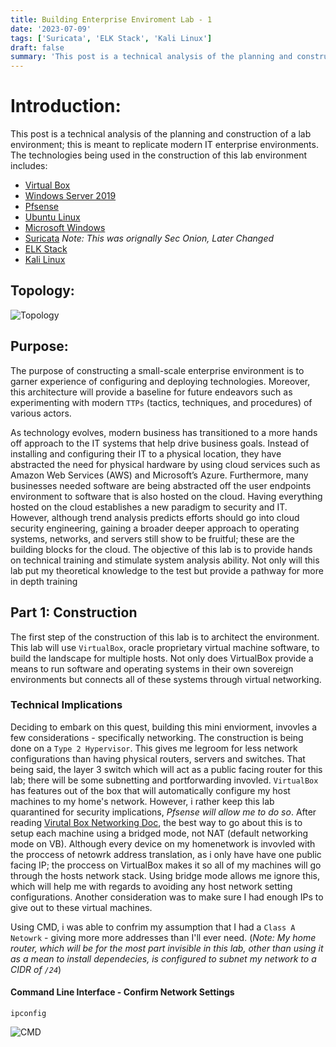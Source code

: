 ```yaml
---
title: Building Enterprise Enviroment Lab - 1
date: '2023-07-09'
tags: ['Suricata', 'ELK Stack', 'Kali Linux']
draft: false
summary: 'This post is a technical analysis of the planning and construction of a lab environment; this is meant to replicate modern IT enterprise environments. The technologies being used in the construction of this lab environment includes'
---
```


# Introduction:

This post is a technical analysis of the planning and construction of a lab environment; this is meant to replicate modern IT enterprise environments. The technologies being used in the construction of this lab environment includes:

- [Virtual Box](https://www.virtualbox.org/)
- [Windows Server 2019](https://www.microsoft.com/en-us/evalcenter/evaluate-windows-server-2019)
- [Pfsense](https://www.pfsense.org/download/)
- [Ubuntu Linux](https://ubuntu.com/)
- [Microsoft Windows](https://www.microsoft.com/en-us/software-download/windows10ISO)
- [Suricata](https://suricata.io/) _Note: This was orignally Sec Onion, Later Changed_
- [ELK Stack](https://www.elastic.co/elastic-stack/?ultron=B-Stack-Trials-AMER-US-W&gambit=Stack-ELK-EXT&blade=adwords-s&hulk=paid&Device=c&thor=elk%20stack&gclid=Cj0KCQjwtamlBhD3ARIsAARoaEw1n2s3hpD5HCCM7wf3yiIHsl_uEmCm43SZm6KnkEeYnuoH0Wz9x1IaAjNaEALw_wcB)
- [Kali Linux](https://www.kali.org/)

## Topology:

![Topology](/static/images/enttop.PNG)

## Purpose:

The purpose of constructing a small-scale enterprise environment is to garner experience of configuring and deploying technologies. Moreover, this architecture will provide a baseline for future endeavors such as experimenting with modern `TTPs` (tactics, techniques, and procedures) of various actors.

As technology evolves, modern business has transitioned to a more hands off approach to the IT systems that help drive business goals. Instead of installing and configuring their IT to a physical location, they have abstracted the need for physical hardware by using cloud services such as Amazon Web Services (AWS) and Microsoft’s Azure. Furthermore, many businesses needed software are being abstracted off the user endpoints environment to software that is also hosted on the cloud. Having everything hosted on the cloud establishes a new paradigm to security and IT. However, although trend analysis predicts efforts should go into cloud security engineering, gaining a broader deeper approach to operating systems, networks, and servers still show to be fruitful; these are the building blocks for the cloud. The objective of this lab is to provide hands on technical training and stimulate system analysis ability. Not only will this lab put my theoretical knowledge to the test but provide a pathway for more in depth training

## Part 1: Construction

The first step of the construction of this lab is to architect the environment. This lab will use `VirtualBox`, oracle proprietary virtual machine software, to build the landscape for multiple hosts. Not only does VirtualBox provide a means to run software and operating systems in their own sovereign environments but connects all of these systems through virtual networking.

### Technical Implications

Deciding to embark on this quest, building this mini enviorment, invovles a few considerations - specifically networking. The construction is being done on a `Type 2 Hypervisor`. This gives me legroom for less network configurations than having physical routers, servers and switches. That being said, the layer 3 switch which will act as a public facing router for this lab; there will be some subnetting and portforwarding invovled. `VirtualBox` has features out of the box that will automatically configure my host machines to my home's network. However, i rather keep this lab quarantined for security implications, _Pfsense will allow me to do so_. After reading [Virutal Box Networking Doc](https://www.virtualbox.org/manual/ch06.html), the best way to go about this is to setup each machine using a bridged mode, not NAT (default networking mode on VB). Although every device on my homenetwork is invovled with the proccess of netowrk address translation, as i only have have one public facing IP; the proccess on VirtualBox makes it so all of my machines will go through the hosts network stack. Using bridge mode allows me ignore this, which will help me with regards to avoiding any host network setting configurations. Another consideration was to make sure I had enough IPs to give out to these virtual machines.

Using CMD, i was able to confrim my assumption that I had a `Class A Netowrk` - giving more more addresses than I'll ever need. (_Note: My home router, which will be for the most part invisible in this lab, other than using it as a mean to install dependecies, is configured to subnet my network to a CIDR of `/24`_)

#### Command Line Interface - Confirm Network Settings

```CMD
ipconfig
```

![CMD](/static/images/cmd1.PNG)
